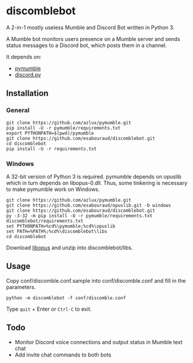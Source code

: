 # discomblebot

A 2-in-1 mostly useless Mumble and Discord Bot written in Python 3.

A Mumble bot monitors users presence on a Mumble server and sends status messages to a Discord bot, which posts them in a channel.

It depends on:
  - [pymumble](https://github.com/azlux/pymumble)
  - [discord.py](https://github.com/Rapptz/discord.py)
  
## Installation

### General
```
git clone https://github.com/azlux/pymumble.git
pip install -U -r pymumble/requirements.txt
export PYTHONPATH=$(pwd)/pymumble
git clone https://github.com/esabouraud/discomblebot.git
cd discomblebot
pip install -U -r requirements.txt
```

### Windows
A 32-bit version of Python 3 is required. pymumble depends on opuslib which in turn depends on libopus-0.dll.
Thus, some tinkering is necessary to make pymumble work on Windows.
```
git clone https://github.com/azlux/pymumble.git
git clone https://github.com/esabouraud/opuslib.git -b windows
git clone https://github.com/esabouraud/discomblebot.git
py -3-32 -m pip install -U -r pymumble/requirements.txt discomblebot/requirements.txt
set PYTHONPATH=%cd%\pymumble;%cd%\opuslib
set PATH=%PATH%;%cd%\discomblebot\libs
cd discomblebot
```
Download [libopus](https://archive.mozilla.org/pub/opus/win32/opusfile-v0.9-win32.zip) and unzip into discomblebot/libs.

## Usage
Copy conf/discomble.conf.sample into conf/discomble.conf and fill in the parameters.
```
python -m discomblebot -f conf/discomble.conf
```
Type `quit` + Enter or `Ctrl-C` to exit.

## Todo
- Monitor Discord voice connections and output status in Mumble text chat
- Add invite chat commands to both bots 
